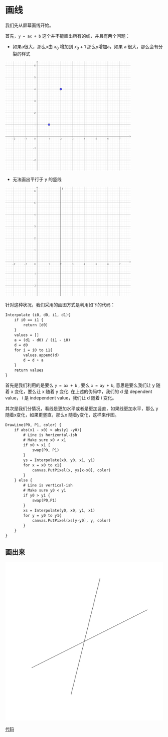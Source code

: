 # 画线

我们先从屏幕画线开始。

首先，`y = ax + b` 这个并不能画出所有的线，并且有两个问题：

- 如果a很大，那么x由 $x_0$ 增加到 $x_0+1$ 那么y增加a，如果 a 很大，那么会有分裂的样式

![](images/line_01.png)

- 无法画出平行于 y 的竖线

![](images/line_02.png)

针对这种状况，我们采用的画图方式是利用如下的代码：

```
Interpolate (i0, d0, i1, d1){
    if i0 == i1 {
        return [d0]    
    }
    values = []
    a = (d1 - d0) / (i1 - i0)
    d = d0
    for i = i0 to i1{
        values.append(d)
        d = d + a
    } 
    return values
}
```

首先是我们利用的是要么 `y = ax + b` , 要么 `x = ay + b`, 意思是要么我们让 y 随着 x 变化，要么让 x 随着 y 变化. 在上述的伪码中，我们的 d 是 dependent value， i 是 independent value，我们让 d 随着 i 变化。

其次是我们分情况，看线是更加水平或者是更加竖直，如果线更加水平，那么 y 随着x变化，如果更竖直，那么x 随着y变化，这样来作图。

```
DrawLine(P0, P1, color) {
    if abs(x1 - x0) > abs(y1 -y0){
        # Line is horizontal-ish
        # Make sure x0 < x1
        if x0 > x1 {
            swap(P0, P1)
        }
        ys = Interpolate(x0, y0, x1, y1)
        for x = x0 to x1{
            canvas.PutPixel(x, ys[x-x0], color)
        }
    } else {
        # Line is vertical-ish
        # Make sure y0 < y1
        if y0 > y1 {
            swap(P0,P1)
        }
        xs = Interpolate(y0, x0, y1, x1)
        for y = y0 to y1{
            canvas.PutPixel(xs[y-y0], y, color)
        }
    }
}
```

## 画出来

![](images/raster01.png)

[代码](code/raster01.py)
